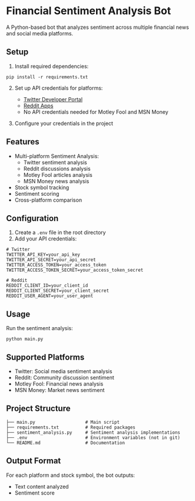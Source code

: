 # Financial Sentiment Analysis Bot

A Python-based bot that analyzes sentiment across multiple financial news and social media platforms.

## Setup

1. Install required dependencies: 

```
pip install -r requirements.txt
```     

2. Set up API credentials for platforms:
   - [Twitter Developer Portal](https://developer.twitter.com/en/portal/dashboard)
   - [Reddit Apps](https://www.reddit.com/prefs/apps)
   - No API credentials needed for Motley Fool and MSN Money

3. Configure your credentials in the project

## Features
- Multi-platform Sentiment Analysis:
  - Twitter sentiment analysis
  - Reddit discussions analysis
  - Motley Fool articles analysis
  - MSN Money news analysis
- Stock symbol tracking
- Sentiment scoring
- Cross-platform comparison

## Configuration
1. Create a `.env` file in the root directory
2. Add your API credentials:

```
# Twitter
TWITTER_API_KEY=your_api_key
TWITTER_API_SECRET=your_api_secret
TWITTER_ACCESS_TOKEN=your_access_token
TWITTER_ACCESS_TOKEN_SECRET=your_access_token_secret

# Reddit
REDDIT_CLIENT_ID=your_client_id
REDDIT_CLIENT_SECRET=your_client_secret
REDDIT_USER_AGENT=your_user_agent
```

## Usage
Run the sentiment analysis:

```
python main.py
```

## Supported Platforms
- Twitter: Social media sentiment analysis
- Reddit: Community discussion sentiment
- Motley Fool: Financial news analysis
- MSN Money: Market news sentiment

## Project Structure
```
├── main.py                   # Main script
├── requirements.txt          # Required packages
├── sentiment_analysis.py     # Sentiment analysis implementations
├── .env                      # Environment variables (not in git)
└── README.md                 # Documentation
```

## Output Format
For each platform and stock symbol, the bot outputs:
- Text content analyzed
- Sentiment score